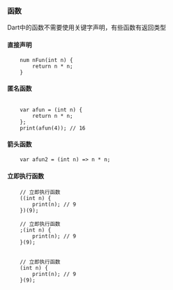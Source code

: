 ### 函数

Dart中的函数不需要使用关键字声明，有些函数有返回类型

#### 直接声明

```
    num nFun(int n) {
        return n * n;
    }

```


####  匿名函数

```
    
    var afun = (int n) {
        return n * n;
    };
    print(afun(4)); // 16

```

#### 箭头函数
```
    var afun2 = (int n) => n * n;

```

#### 立即执行函数
```
    // 立即执行函数
    ((int n) {
        print(n); // 9 
    })(9);

    // 立即执行函数
    ;(int n) {
        print(n); // 9 
    }(9); 


    // 立即执行函数
    (int n) {
        print(n); // 9 
    }(9); 
```

